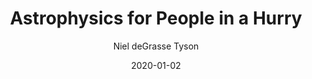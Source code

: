 ---
title:      Astrophysics for People in a Hurry
author:     Niel deGrasse Tyson
location:   Sandy Hook, CT
date:       2020-01-02
---